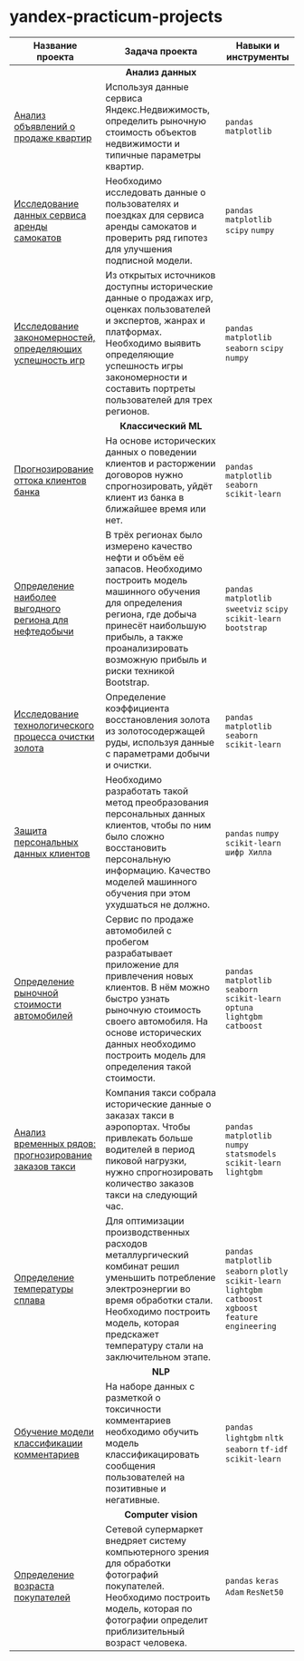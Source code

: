 # yandex-practicum-projects

| Название проекта                                                    | Задача проекта                                                                    | Навыки и инструменты                 |
|-------------------------------------------------------------------- |---------------------------------------------------------------------------------  | ------------------------------------ |
|  |  <div align="center">**Анализ данных**</div>   |  |
| [Анализ объявлений о продаже квартир](https://clck.ru/39TJDK)       | Используя данные сервиса Яндекс.Недвижимость, определить рыночную стоимость объектов недвижимости и типичные параметры квартир.| `pandas` `matplotlib` |               
|[Исследование данных сервиса аренды самокатов](https://clck.ru/39TWtN) | Необходимо исследовать данные о пользователях и поездках для сервиса аренды самокатов и проверить ряд гипотез для улучшения подписной модели.| `pandas` `matplotlib` `scipy` `numpy`|
|[Исследование закономерностей, определяющих успешность игр](https://clck.ru/39WDdi)| Из открытых источников доступны исторические данные о продажах игр, оценках пользователей и экспертов, жанрах и платформах. Необходимо выявить определяющие успешность игры закономерности и составить портреты пользователей для трех регионов. | `pandas` `matplotlib` `seaborn` `scipy` `numpy`|
|  |  <div align="center">**Классический ML**</div>     |  |
|[Прогнозирование оттока клиентов банка](https://clck.ru/39WEom) | На основе исторических данных о поведении клиентов и расторжении договоров нужно спрогнозировать, уйдёт клиент из банка в ближайшее время или нет. | `pandas` `matplotlib` `seaborn` `scikit-learn`|
|[Определение наиболее выгодного региона для нефтедобычи](https://clck.ru/39WGNd) | В трёх регионах было измерено качество нефти и объём её запасов. Необходимо построить модель машинного обучения для определения региона, где добыча принесёт наибольшую прибыль, а также проанализировать возможную прибыль и риски техникой Bootstrap.| `pandas` `matplotlib` `sweetviz` `scipy` `scikit-learn` `bootstrap`|
|[Исследование технологического процесса очистки золота](https://clck.ru/39WH5R) | Определение коэффициента восстановления золота из золотосодержащей руды, используя данные с параметрами добычи и очистки.| `pandas` `matplotlib` `seaborn` `scikit-learn`|
|[Защита персональных данных клиентов](https://clck.ru/39WHtB) | Необходимо разработать такой метод преобразования персональных данных клиентов, чтобы по ним было сложно восстановить персональную информацию. Качество моделей машинного обучения при этом ухудшаться не должно. | `pandas` `numpy` `scikit-learn` `шифр Хилла`|
|[Определение рыночной стоимости автомобилей](https://clck.ru/39WKFk) | Сервис по продаже автомобилей с пробегом  разрабатывает приложение для привлечения новых клиентов. В нём можно быстро узнать рыночную стоимость своего автомобиля. На основе исторических данных необходимо построить модель для определения такой стоимости. | `pandas` `matplotlib` `seaborn` `scikit-learn` `optuna` `lightgbm` `catboost`|
|[Анализ временных рядов: прогнозирование заказов такси](https://clck.ru/39WNij) | Компания такси собрала исторические данные о заказах такси в аэропортах. Чтобы привлекать больше водителей в период пиковой нагрузки, нужно спрогнозировать количество заказов такси на следующий час.| `pandas` `matplotlib` `numpy` `statsmodels` `scikit-learn` `lightgbm`
|[Определение температуры сплава](https://clck.ru/39Xdat) | Для оптимизации производственных расходов металлургический комбинат решил уменьшить потребление электроэнергии во время обработки стали. Необходимо построить модель, которая предскажет температуру стали на заключительном этапе. | `pandas` `matplotlib` `seaborn` `plotly` `scikit-learn` `lightgbm` `catboost` `xgboost` `feature engineering`
|  |  <div align="center">**NLP**</div>     |  |
|[Обучение модели классификации комментариев](https://clck.ru/39WPHC) | На наборе данных с разметкой о токсичности комментариев необходимо обучить модель классификацировать сообщения пользователей на позитивные и негативные. | `pandas` `lightgbm` `nltk` `seaborn` `tf-idf` `scikit-learn`
|  |  <div align="center">**Computer vision**</div>      |  |
|[Определение возраста покупателей](https://clck.ru/39WWCB)| Сетевой супермаркет внедряет систему компьютерного зрения для обработки фотографий покупателей. Необходимо построить модель, которая по фотографии определит приблизительный возраст человека. | `pandas` `keras` `Adam` `ResNet50`

